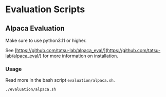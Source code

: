 # Evaluation Scripts

## Alpaca Evaluation

Make sure to use python3.11 or higher.

See [https://github.com/tatsu-lab/alpaca_eval/](https://github.com/tatsu-lab/alpaca_eval/) for more information on installation.

### Usage

Read more in the bash script `evaluation/alpaca.sh`.

```bash
./evaluation/alpaca.sh
```

